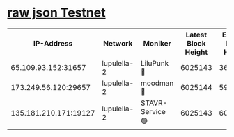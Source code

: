 [raw json Testnet](https://rpc-check.jaclalt.stavr.tech/jaclalt/rpc-jaclalt-result.json)
=

<table><tr><th>IP-Address</th><th>Network</th><th>Moniker</th><th>Latest Block Height</th><th>Earliest Block Height</th><th>Catching Up</th><th>Tx Index</th><th>Voting Power</th><th>Scan Time</th></tr><tr><td>65.109.93.152:31657</td><td>lupulella-2</td><td>LiluPunk 🔴</td><td>6025143</td><td>3688866</td><td>False</td><td>on</td><td>685133</td><td>2024-01-03T12:38:16.038162921UTC</td></tr><tr><td>173.249.56.120:29657</td><td>lupulella-2</td><td>moodman 🔴</td><td>6025144</td><td>5925144</td><td>False</td><td>off</td><td>769094</td><td>2024-01-03T12:38:22.599032429UTC</td></tr><tr><td>135.181.210.171:19127</td><td>lupulella-2</td><td>STAVR-Service 🟢</td><td>6025143</td><td>6022901</td><td>False</td><td>on</td><td>0</td><td>2024-01-03T12:38:15.666523572UTC</td></tr></table>
